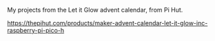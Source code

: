 My projects from the Let it Glow advent calendar, from Pi Hut.

https://thepihut.com/products/maker-advent-calendar-let-it-glow-inc-raspberry-pi-pico-h
